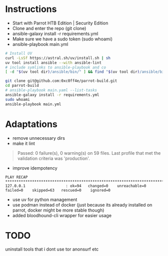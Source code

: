 # Instructions
* Start with Parrot HTB Edition | Security Edition
* Clone and enter the repo (git clone)
* ansible-galaxy install -r requirements.yml
* Make sure we have a sudo token (sudo whoami)
* ansible-playbook main.yml


```bash
# Install UV
curl -LsSf https://astral.sh/uv/install.sh | sh
uv tool install ansible --with ansible-lint
# include symlinks to ansible-playbook and co
[ -d "$(uv tool dir)/ansible/bin/" ] && find "$(uv tool dir)/ansible/bin/" -mindepth 1 -maxdepth 1 -type f -executable -regextype posix-extended -regex '^((.+/)?)[^.]+' -print0 | xargs -0 ln -s -t "${HOME}/.local/bin/"

git clone git@github.com:0xc0ff4e/parrot-build.git
cd parrot-build
# ansible-playbook main.yaml --list-tasks
ansible-galaxy install -r requirements.yml
sudo whoami
ansible-playbook main.yml
```


# Adaptations
- remove unnecessary dirs
- make it lint

> Passed: 0 failure(s), 0 warning(s) on 59 files. Last profile that met the validation criteria was 'production'.


- improve idempotency 

```
PLAY RECAP ***********************************************************************************************************************************************************************************
127.0.0.1                  : ok=94   changed=0    unreachable=0    failed=0    skipped=63   rescued=0    ignored=0   
```

- use uv for python management
- use podman instead of docker (just because its already installed on parrot, docker might be more stable though)
- added bloodhound-cli wrapper for easier usage

# TODO
 uninstall tools that i dont use
 tor anonsurf etc

